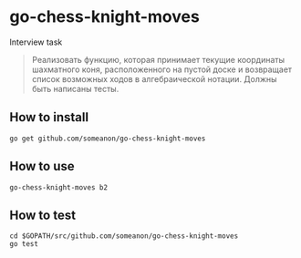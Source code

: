 # go-chess-knight-moves
Interview task

> Реализовать функцию, которая принимает текущие координаты шахматного коня, расположенного на пустой доске и возвращает список возможных ходов в алгебраической нотации.
> Должны быть написаны тесты.

## How to install

    go get github.com/someanon/go-chess-knight-moves

## How to use

    go-chess-knight-moves b2

## How to test

    cd $GOPATH/src/github.com/someanon/go-chess-knight-moves
    go test